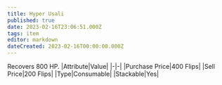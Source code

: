 ```yaml
---
title: Hyper Usali
published: true
date: 2023-02-16T23:06:51.000Z
tags: item
editor: markdown
dateCreated: 2023-02-16T00:00:00.000Z
---
```


Recovers 800 HP.
|Attribute|Value|
|-|-|
|Purchase Price|400 Flips|
|Sell Price|200 Flips|
|Type|Consumable|
|Stackable|Yes|


